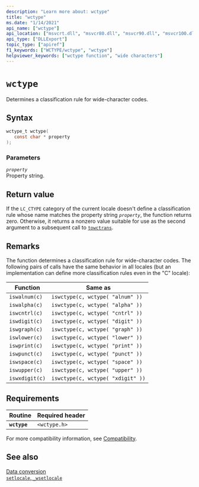 ```yaml
---
description: "Learn more about: wctype"
title: "wctype"
ms.date: "1/14/2021"
api_name: ["wctype"]
api_location: ["msvcrt.dll", "msvcr80.dll", "msvcr90.dll", "msvcr100.dll", "msvcr100_clr0400.dll", "msvcr110.dll", "msvcr110_clr0400.dll", "msvcr120.dll", "msvcr120_clr0400.dll", "ucrtbase.dll", "api-ms-win-crt-string-l1-1-0.dll"]
api_type: ["DLLExport"]
topic_type: ["apiref"]
f1_keywords: ["WCTYPE/wctype", "wctype"]
helpviewer_keywords: ["wctype function", "wide characters"]
---
```

# `wctype`

Determines a classification rule for wide-character codes.

## Syntax

```C
wctype_t wctype(
   const char * property
);
```

### Parameters

*`property`*\
Property string.

## Return value

If the `LC_CTYPE` category of the current locale doesn't define a classification rule whose name matches the property string *`property`*, the function returns zero. Otherwise, it returns a nonzero value suitable for use as the second argument to a subsequent call to [`towctrans`](towctrans.md).

## Remarks

The function determines a classification rule for wide-character codes. The following pairs of calls have the same behavior in all locales (but an implementation can define more classification rules even in the "C" locale):

| Function | Same as |
|---|---|
| `iswalnum(c)` | `iswctype(c, wctype( "alnum" ))` |
| `iswalpha(c)` | `iswctype(c, wctype( "alpha" ))` |
| `iswcntrl(c)` | `iswctype(c, wctype( "cntrl" ))` |
| `iswdigit(c)` | `iswctype(c, wctype( "digit" ))` |
| `iswgraph(c)` | `iswctype(c, wctype( "graph" ))` |
| `iswlower(c)` | `iswctype(c, wctype( "lower" ))` |
| `iswprint(c)` | `iswctype(c, wctype( "print" ))` |
| `iswpunct(c)` | `iswctype(c, wctype( "punct" ))` |
| `iswspace(c)` | `iswctype(c, wctype( "space" ))` |
| `iswupper(c)` | `iswctype(c, wctype( "upper" ))` |
| `iswxdigit(c)` | `iswctype(c, wctype( "xdigit" ))` |

## Requirements

| Routine | Required header |
|---|---|
| **`wctype`** | `<wctype.h>` |

For more compatibility information, see [Compatibility](../compatibility.md).

## See also

[Data conversion](../data-conversion.md)\
[`setlocale`, `_wsetlocale`](setlocale-wsetlocale.md)
